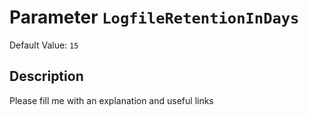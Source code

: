 # Parameter `LogfileRetentionInDays`
Default Value: `15`





## Description
Please fill me with an explanation and useful links

